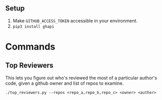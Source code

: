 ## Setup

1. Make `GITHUB_ACCESS_TOKEN` accessible in your environment.
2. `pip3 install ghapi`

# Commands

## Top Reviewers
This lets you figure out who's reviewed the most of a particular author's code, given a github owner and list of repos to examine.

```
./top_reviewers.py --repos <repo_a,repo_b,repo_c> <owner> <author>
```
